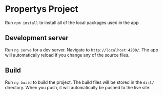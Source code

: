 # Propertys Project

Run `npm install` to install all of the local packages used in the app

## Development server

Run `ng serve` for a dev server. Navigate to `http://localhost:4200/`. The app will automatically reload if you change any of the source files.

## Build

Run `ng build` to build the project. The build files will be stored in the `dist/` directory. When you push, it will automatically be pushed to the live site.